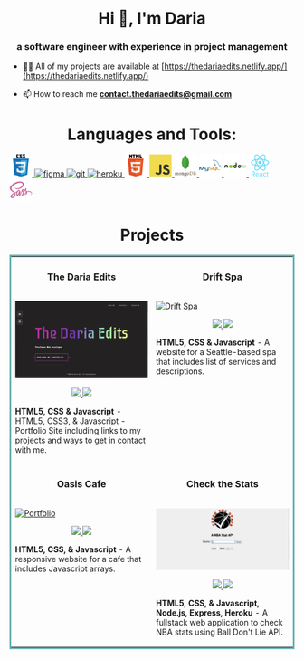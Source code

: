 <h1 align="center">Hi 👋, I'm Daria</h1>
<h3 align="center">a software engineer with experience in project management</h3>

- 👨‍💻 All of my projects are available at [https://thedariaedits.netlify.app/](https://thedariaedits.netlify.app/)

- 📫 How to reach me **contact.thedariaedits@gmail.com**

<p align="left">
</p>

<h1 align="center">Languages and Tools:</h1>
<p align="left"> <a href="https://www.w3schools.com/css/" target="_blank" rel="noreferrer"> <img src="https://raw.githubusercontent.com/devicons/devicon/master/icons/css3/css3-original-wordmark.svg" alt="css3" width="40" height="40"/> </a> <a href="https://www.figma.com/" target="_blank" rel="noreferrer"> <img src="https://www.vectorlogo.zone/logos/figma/figma-icon.svg" alt="figma" width="40" height="40"/> </a> <a href="https://git-scm.com/" target="_blank" rel="noreferrer"> <img src="https://www.vectorlogo.zone/logos/git-scm/git-scm-icon.svg" alt="git" width="40" height="40"/> </a> <a href="https://heroku.com" target="_blank" rel="noreferrer"> <img src="https://www.vectorlogo.zone/logos/heroku/heroku-icon.svg" alt="heroku" width="40" height="40"/> </a> <a href="https://www.w3.org/html/" target="_blank" rel="noreferrer"> <img src="https://raw.githubusercontent.com/devicons/devicon/master/icons/html5/html5-original-wordmark.svg" alt="html5" width="40" height="40"/> </a> <a href="https://developer.mozilla.org/en-US/docs/Web/JavaScript" target="_blank" rel="noreferrer"> <img src="https://raw.githubusercontent.com/devicons/devicon/master/icons/javascript/javascript-original.svg" alt="javascript" width="40" height="40"/> </a> <a href="https://www.mongodb.com/" target="_blank" rel="noreferrer"> <img src="https://raw.githubusercontent.com/devicons/devicon/master/icons/mongodb/mongodb-original-wordmark.svg" alt="mongodb" width="40" height="40"/> </a> <a href="https://www.mysql.com/" target="_blank" rel="noreferrer"> <img src="https://raw.githubusercontent.com/devicons/devicon/master/icons/mysql/mysql-original-wordmark.svg" alt="mysql" width="40" height="40"/> </a> <a href="https://nodejs.org" target="_blank" rel="noreferrer"> <img src="https://raw.githubusercontent.com/devicons/devicon/master/icons/nodejs/nodejs-original-wordmark.svg" alt="nodejs" width="40" height="40"/> </a> <a href="https://reactjs.org/" target="_blank" rel="noreferrer"> <img src="https://raw.githubusercontent.com/devicons/devicon/master/icons/react/react-original-wordmark.svg" alt="react" width="40" height="40"/> </a> <a href="https://sass-lang.com" target="_blank" rel="noreferrer"> <img src="https://raw.githubusercontent.com/devicons/devicon/master/icons/sass/sass-original.svg" alt="sass" width="40" height="40"/> </a> </p>

<h1 align="center">Projects</h1>
<table bordercolor="#66b2b2">
  
  <tr>
    <td width="50%" valign="top">
      <h3 align="center">The Daria Edits</h3>
        <br />
        <a target="_blank" href="https://thedariaedits.netlify.app/">
            <img src="images/thedariaedits gif.gif" width="100%" alt="The Daria Edits"/>
        </a>
        <br />
        <p align="center">
          
  <a href="https://github.com/TheDariaEdits/portfolio" target="_blank">
    <img src="https://img.shields.io/static/v1?label=|&message=REPO&color=23555f&style=plastic&logo=github&logo-color=white"/>
  </a>  
  <a href="https://thedariaedits.netlify.app/" target="_blank">
    <img src="https://img.shields.io/static/v1?label=|&message=WEBSITE&color=cdf998&style=plastic&logo=wordpress&logo-color=white"/>
  </a>
      </p>
        <p><strong>HTML5, CSS & Javascript</strong> - HTML5, CSS3, & Javascript</strong> - Portfolio Site including links to my projects and ways to get in contact with me.</p>
    </td>
    <td width="50%" valign="top">
      <h3 align="center">Drift Spa</h3>
        <br />
      <a target="_blank" href="https://driftspa.netlify.app/">
            <img src="images/drift-spa gif.gif" width="100%"  alt="Drift Spa"/>
        </a>
        <br />
        <p align="center">
          
  <a href="https://github.com/TheDariaEdits/Drift-Spa" target="_blank">
    <img src="https://img.shields.io/static/v1?label=|&message=REPO&color=23555f&style=plastic&logo=github&logo-color=white"/>
  </a>
  <a href="https://driftspa.netlify.app/">
    <img src="https://img.shields.io/static/v1?label=|&message=WEBSITE&color=cdf998&style=plastic&logo=wordpress&logo-color=white"/>
  </a>
      </p>
        <p><strong>HTML5, CSS & Javascript</strong> - A website for a Seattle-based spa that includes list of services and descriptions.</p>
    </td>
  </tr>
  
  <tr>
    <td width="50%" valign="top">
      <h3 align="center">Oasis Cafe</h3>
      <br />
        <a target="_blank" href="https://oasis-cafe.netlify.app/">
          <img src="images/oasis gif.gif" width="100%" alt="Portfolio"/>
        </a>
      <br />
        <p align="center">
  <a href="https://github.com/TheDariaEdits/Oasis-Cafe" target="_blank">
    <img src="https://img.shields.io/static/v1?label=|&message=REPO&color=23555f&style=plastic&logo=github&logo-color=white"/>
  </a>
  <a href="https://oasis-cafe.netlify.app/" target="_blank">
    <img src="https://img.shields.io/static/v1?label=|&message=WEBSITE&color=cdf998&style=plastic&logo=wordpress&logo-color=white"/>
  </a>
      </p>
        <p><strong>HTML5, CSS, & Javascript</strong> - A responsive website for a cafe that includes Javascript arrays.</p>
    </td>

<td width="50%" valign="top">
      <h3 align="center">Check the Stats</h3>
      <br />
        <a target="_blank" href="https://check-the-stats.herokuapp.com/">
          <img src="/images/check-stats gif.gif" width="100%" alt="NBA Stats API"/>
        </a>
      <br />
        <p align="center">
  <a href="https://github.com/TheDariaEdits/NBA-Stats" target="_blank">
    <img src="https://img.shields.io/static/v1?label=|&message=REPO&color=23555f&style=plastic&logo=github&logo-color=white"/>
  </a>
  <a href="https://oasis-cafe.netlify.app/" target="_blank">
    <img src="https://img.shields.io/static/v1?label=|&message=WEBSITE&color=cdf998&style=plastic&logo=wordpress&logo-color=white"/>
  </a>
      </p>
        <p><strong>HTML5, CSS, & Javascript, Node.js, Express, Heroku</strong> - A fullstack web application to check NBA stats using Ball Don't Lie API.</p>
    </td>
  </tr>
</table>
